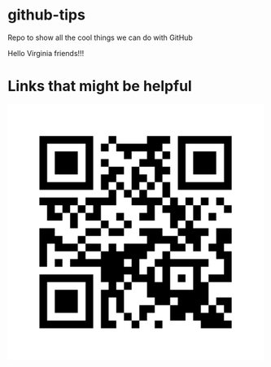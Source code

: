 # github-tips
Repo to show all the cool things we can do with GitHub

Hello Virginia friends!!!

# Links that might be helpful

<a href="https://isaacl.dev/github-talk"><img src="qr-code.png" width="1000" /></a>
